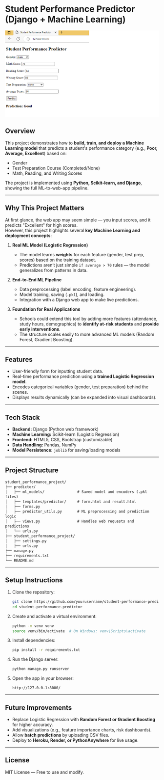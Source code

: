 ﻿# Student Performance Predictor (Django + Machine Learning)

![Project Screenshot](images/performance_predictor.png) 

## Overview

This project demonstrates how to **build, train, and deploy a Machine Learning model** that predicts a student's performance category (e.g., **Poor, Average, Excellent**) based on:

- Gender  
- Test Preparation Course (Completed/None)  
- Math, Reading, and Writing Scores  

The project is implemented using **Python, Scikit-learn, and Django**, showing the full ML-to-web-app pipeline.

---

## Why This Project Matters

At first glance, the web app may seem simple — you input scores, and it predicts "Excellent" for high scores.  
However, this project highlights several **key Machine Learning and deployment concepts**:

1. **Real ML Model (Logistic Regression)**  
   - The model learns **weights** for each feature (gender, test prep, scores) based on the training dataset.  
   - Predictions aren’t just simple `if average > 70` rules — the model generalizes from patterns in data.

2. **End-to-End ML Pipeline**  
   - Data preprocessing (label encoding, feature engineering).  
   - Model training, saving (`.pkl`), and loading.  
   - Integration with a Django web app to make live predictions.

3. **Foundation for Real Applications**  
   - Schools could extend this tool by adding more features (attendance, study hours, demographics) to **identify at-risk students** and **provide early interventions**.  
   - The structure scales easily to more advanced ML models (Random Forest, Gradient Boosting).

---

## Features

- User-friendly form for inputting student data.
- Real-time performance prediction using a **trained Logistic Regression model**.
- Encodes categorical variables (gender, test preparation) behind the scenes.
- Displays results dynamically (can be expanded into visual dashboards).

---

## Tech Stack

- **Backend:** Django (Python web framework)  
- **Machine Learning:** Scikit-learn (Logistic Regression)  
- **Frontend:** HTML5, CSS, Bootstrap (customizable)  
- **Data Handling:** Pandas, NumPy  
- **Model Persistence:** `joblib` for saving/loading models

---



## Project Structure

```
student_performance_project/
├── predictor/
│   ├── ml_models/               # Saved model and encoders (.pkl files)
│   ├── templates/predictor/     # form.html and result.html
│   ├── forms.py
│   ├── predictor_utils.py       # ML preprocessing and prediction logic
│   ├── views.py                 # Handles web requests and predictions
│   └── urls.py
├── student_performance_project/
│   ├── settings.py
│   ├── urls.py
├── manage.py
├── requirements.txt
└── README.md
```

---

## Setup Instructions

1. Clone the repository:
   ```bash
   git clone https://github.com/yourusername/student-performance-predictor.git
   cd student-performance-predictor
   ```

2. Create and activate a virtual environment:
   ```bash
   python -m venv venv
   source venv/bin/activate  # On Windows: venv\Scripts\activate
   ```

3. Install dependencies:
   ```bash
   pip install -r requirements.txt
   ```

4. Run the Django server:
   ```bash
   python manage.py runserver
   ```

5. Open the app in your browser:
   ```
   http://127.0.0.1:8000/
   ```

---

## Future Improvements

- Replace Logistic Regression with **Random Forest or Gradient Boosting** for higher accuracy.
- Add visualizations (e.g., feature importance charts, risk dashboards).
- Allow **batch predictions** by uploading CSV files.
- Deploy to **Heroku, Render, or PythonAnywhere** for live usage.

---

## License

MIT License — Free to use and modify.
